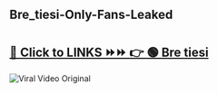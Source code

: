 
 ## Bre_tiesi-Only-Fans-Leaked

# <h2><a href="https://clipsfans.com/Bre_tiesi&ref=git">🔗 Click to LINKS ⏩⏩ 👉 🟢 Bre tiesi </a></h2>

<a href="https://clipsfans.com/Bre_tiesi&ref=git" rel="nofollow" data-target="animated-image.originalLink"><img src="https://i.ibb.co.com/xMMVF88/686577567.gif" alt="Viral Video Original" style="max-width: 100%; display: inline-block;" data-target="animated-image.originalImage"></a>

